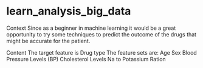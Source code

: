 # learn_analysis_big_data

Context
Since as a beginner in machine learning it would be a great opportunity to try some techniques to predict the outcome of the drugs that might be accurate for the patient.

Content
The target feature is
Drug type
The feature sets are:
Age
Sex
Blood Pressure Levels (BP)
Cholesterol Levels
Na to Potassium Ration
